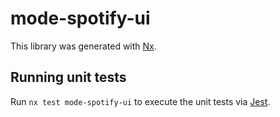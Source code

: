# mode-spotify-ui

This library was generated with [Nx](https://nx.dev).

## Running unit tests

Run `nx test mode-spotify-ui` to execute the unit tests via [Jest](https://jestjs.io).

